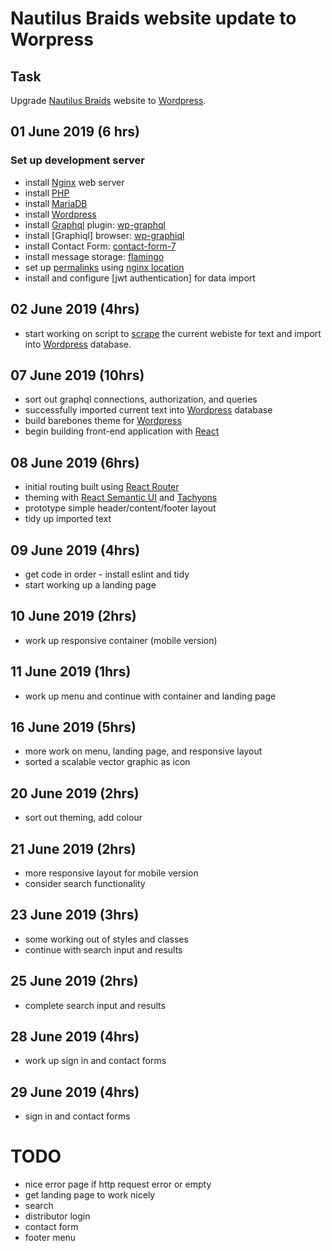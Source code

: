 # Nautilus Braids website update to Worpress

## Task

Upgrade [Nautilus Braids] website to [Wordpress].

## 01 June 2019 (6 hrs)

### Set up development server

* install [Nginx] web server
* install [PHP]
* install [MariaDB]
* install [Wordpress]
* install [Graphql] plugin: [wp-graphql]
* install [Graphiql] browser: [wp-graphiql]
* install Contact Form: [contact-form-7]
* install message storage: [flamingo]
* set up [permalinks] using [nginx location]
* install and configure [jwt authentication] for data import

## 02 June 2019 (4hrs)

* start working on script to [scrape] the current webiste for text and import
  into [Wordpress] database.

## 07 June 2019 (10hrs)

* sort out graphql connections, authorization, and queries
* successfully imported current text into [Wordpress] database
* build barebones theme for [Wordpress]
* begin building front-end application with [React]

## 08 June 2019 (6hrs)

* initial routing built using [React Router]
* theming with [React Semantic UI] and [Tachyons]
* prototype simple header/content/footer layout
* tidy up imported text

## 09 June 2019 (4hrs)

* get code in order - install eslint and tidy
* start working up a landing page

## 10 June 2019 (2hrs)

* work up responsive container (mobile version)

## 11 June 2019 (1hrs)

* work up menu and continue with container and landing page

## 16 June 2019 (5hrs)

* more work on menu, landing page, and responsive layout
* sorted a scalable vector graphic as icon

## 20 June 2019 (2hrs)

* sort out theming, add colour

## 21 June 2019 (2hrs)

* more responsive layout for mobile version
* consider search functionality

## 23 June 2019 (3hrs)

* some working out of styles and classes
* continue with search input and results

## 25 June 2019 (2hrs)

* complete search input and results

## 28 June 2019 (4hrs)

* work up sign in and contact forms

## 29 June 2019 (4hrs)

* sign in and contact forms

# TODO

* nice error page if http request error or empty
* get landing page to work nicely
* search
* distributor login
* contact form
* footer menu

[Nautilus Braids]: https://nautilusbraids.co.nz
[Wordpress]: https://wordpress.org
[Nginx]: https://nginx.org
[PHP]: https://php.net
[MariaDB]: https://mariadb.org
[MySQL]: https://mysql.com
[Graphql]: https://graphql.org
[wp-graphql]: https://github.com/wp-graphql/wp-graphql
[wp-graphiql]: https://github.com/wp-graphql/wp-graphiql
[permalinks]: https://wordpress.org/support/aricale/using-permalinks
[nginx location]: https://nginxlibrary.com/wordpress-permalinks
[scrape]: https://en.wikipedia.org/wiki/Web_scraping
[jwt authenticaition]: https://github.com/wp-graphql/wp-graphql-jwt-authentication
[React]: https://reactjs.org
[React Router]: https://reacttraining.com/react-router/
[React Semantic UI]: https://react.semantic-ui.com
[Tachyons]: https://tachyons.io/
[contact-form-7]: https://contactform7.com/
[flamingo]: https://contactform7.com/save-submitted-messages-with-flamingo/
